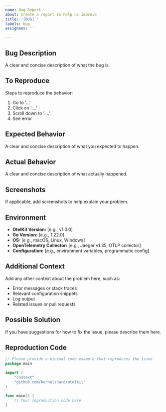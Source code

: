 ```yaml
---
name: Bug Report
about: Create a report to help us improve
title: '[BUG] '
labels: bug
assignees: ''

---
```


## Bug Description
A clear and concise description of what the bug is.

## To Reproduce
Steps to reproduce the behavior:
1. Go to '...'
2. Click on '....'
3. Scroll down to '....'
4. See error

## Expected Behavior
A clear and concise description of what you expected to happen.

## Actual Behavior
A clear and concise description of what actually happened.

## Screenshots
If applicable, add screenshots to help explain your problem.

## Environment
- **OtelKit Version:** [e.g., v1.0.0]
- **Go Version:** [e.g., 1.22.0]
- **OS:** [e.g., macOS, Linux, Windows]
- **OpenTelemetry Collector:** [e.g., Jaeger v1.35, OTLP collector]
- **Configuration:** [e.g., environment variables, programmatic config]

## Additional Context
Add any other context about the problem here, such as:
- Error messages or stack traces
- Relevant configuration snippets
- Log output
- Related issues or pull requests

## Possible Solution
If you have suggestions for how to fix the issue, please describe them here.

## Reproduction Code
```go
// Please provide a minimal code example that reproduces the issue
package main

import (
    "context"
    "github.com/kernelshard/otelkit"
)

func main() {
    // Your reproduction code here
}
